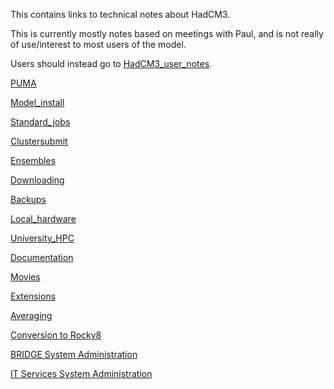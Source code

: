 This contains links to technical notes about HadCM3.

This is currently mostly notes based on meetings with Paul, and is not really of use/interest to most users of the model.  

Users should instead go to [HadCM3_user_notes](HadCM3_user_notes.md).  

[PUMA](PUMA.md)

[Model_install](Model_install.md)

[Standard_jobs](Standard_jobs.md)

[Clustersubmit](Clustersubmit.md)

[Ensembles](Ensembles.md)

[Downloading](Downloading.md)

[Backups](Backups.md)

[Local_hardware](Local_hardware.md)

[University_HPC](University_HPC.md)

[Documentation](Documentation.md)

[Movies](Movies.md)

[Extensions](Extensions.md)

[Averaging](Averaging.md)

[Conversion to Rocky8](Rocky8)

[BRIDGE System Administration](BRIDGESysAdmin)

[IT Services System Administration](SysAdmin)










